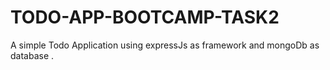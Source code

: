 # TODO-APP-BOOTCAMP-TASK2
A simple Todo Application using expressJs as framework and mongoDb as database .
